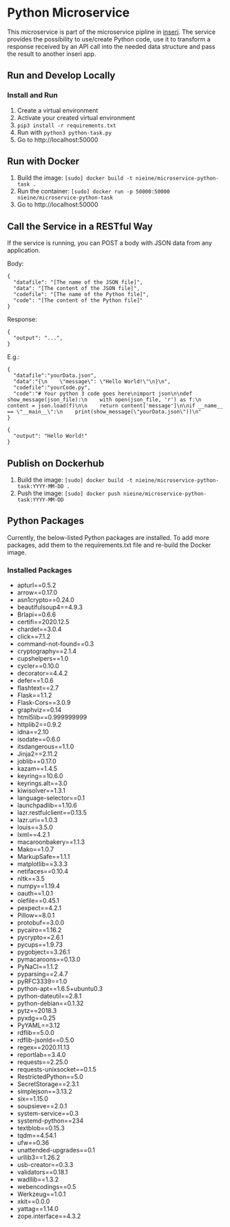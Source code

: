 # Python Microservice

This microservice is part of the microservice pipline in [inseri](https://github.com/nie-ine/inseri). The service provides the possibility to use/create Python code, use it to transform a response received by an API call into the needed data structure and pass the result to another inseri app.

## Run and Develop Locally

### Install and Run
1. Create a virtual environment
1. Activate your created virtual environment
1. ``pip3 install -r requirements.txt``
1. Run with ``python3 python-task.py``
1. Go to http://localhost:50000

## Run with Docker

1. Build the image: ``[sudo] docker build -t nieine/microservice-python-task .``
1. Run the container: ``[sudo] docker run -p 50000:50000 nieine/microservice-python-task``
1. Go to http://localhost:50000

## Call the Service in a RESTful Way

If the service is running, you can POST a body with JSON data from any application. 

Body:
```
{
  "datafile": "[The name of the JSON file]",
  "data": "[The content of the JSON file]",
  "codefile": "[The name of the Python file]",
  "code": "[The content of the Python file]"
}
```
Response:
```
{
  "output": "...", 
}
```

E.g.: 
```
{
  "datafile":"yourData.json",
  "data":"{\n    \"message\": \"Hello World!\"\n}\n",
  "codefile":"yourCode.py",
  "code":"# Your python 3 code goes here\nimport json\n\ndef show_message(json_file):\n    with open(json_file, 'r') as f:\n        content = json.load(f)\n\n    return content['message']\n\nif __name__ == \"__main__\":\n    print(show_message(\"yourData.json\"))\n"
}

```

```
{
  "output": "Hello World!"
}
```

## Publish on Dockerhub

1. Build the image: ``[sudo] docker build -t nieine/microservice-python-task:YYYY-MM-DD .``
1. Push the image: ``[sudo] docker push nieine/microservice-python-task:YYYY-MM-DD``

## Python Packages

Currently, the below-listed Python packages are installed. To add more packages, add them to the requirements.txt file and re-build the Docker image. 

### Installed Packages

- apturl==0.5.2
- arrow==0.17.0
- asn1crypto==0.24.0
- beautifulsoup4==4.9.3
- Brlapi==0.6.6
- certifi==2020.12.5
- chardet==3.0.4
- click==7.1.2
- command-not-found==0.3
- cryptography==2.1.4
- cupshelpers==1.0
- cycler==0.10.0
- decorator==4.4.2
- defer==1.0.6
- flashtext==2.7
- Flask==1.1.2
- Flask-Cors==3.0.9
- graphviz==0.14
- html5lib==0.999999999
- httplib2==0.9.2
- idna==2.10
- isodate==0.6.0
- itsdangerous==1.1.0
- Jinja2==2.11.2
- joblib==0.17.0
- kazam==1.4.5
- keyring==10.6.0
- keyrings.alt==3.0
- kiwisolver==1.3.1
- language-selector==0.1
- launchpadlib==1.10.6
- lazr.restfulclient==0.13.5
- lazr.uri==1.0.3
- louis==3.5.0
- lxml==4.2.1
- macaroonbakery==1.1.3
- Mako==1.0.7
- MarkupSafe==1.1.1
- matplotlib==3.3.3
- netifaces==0.10.4
- nltk==3.5
- numpy==1.19.4
- oauth==1.0.1
- olefile==0.45.1
- pexpect==4.2.1
- Pillow==8.0.1
- protobuf==3.0.0
- pycairo==1.16.2
- pycrypto==2.6.1
- pycups==1.9.73
- pygobject==3.26.1
- pymacaroons==0.13.0
- PyNaCl==1.1.2
- pyparsing==2.4.7
- pyRFC3339==1.0
- python-apt==1.6.5+ubuntu0.3
- python-dateutil==2.8.1
- python-debian==0.1.32
- pytz==2018.3
- pyxdg==0.25
- PyYAML==3.12
- rdflib==5.0.0
- rdflib-jsonld==0.5.0
- regex==2020.11.13
- reportlab==3.4.0
- requests==2.25.0
- requests-unixsocket==0.1.5
- RestrictedPython==5.0
- SecretStorage==2.3.1
- simplejson==3.13.2
- six==1.15.0
- soupsieve==2.0.1
- system-service==0.3
- systemd-python==234
- textblob==0.15.3
- tqdm==4.54.1
- ufw==0.36
- unattended-upgrades==0.1
- urllib3==1.26.2
- usb-creator==0.3.3
- validators==0.18.1
- wadllib==1.3.2
- webencodings==0.5
- Werkzeug==1.0.1
- xkit==0.0.0
- yattag==1.14.0
- zope.interface==4.3.2
